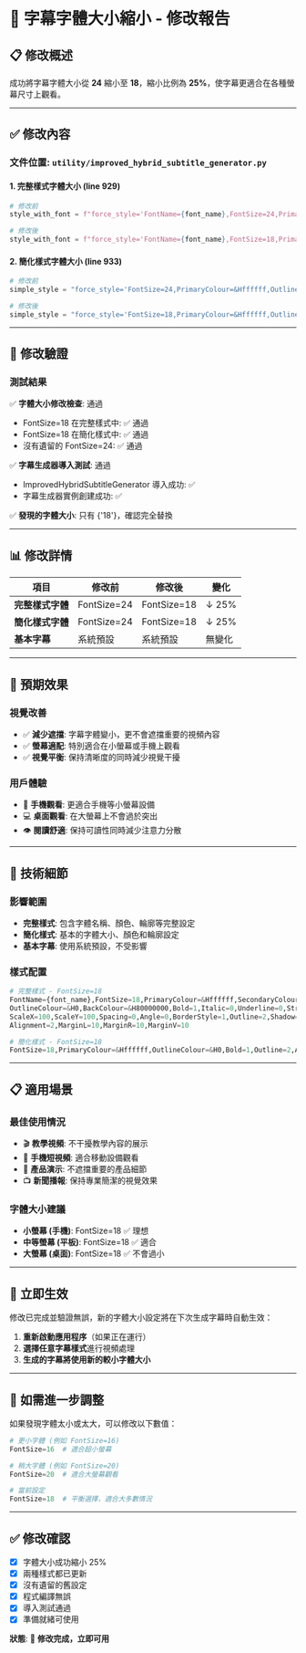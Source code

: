 # 📝 字幕字體大小縮小 - 修改報告

## 📋 修改概述

成功將字幕字體大小從 **24** 縮小至 **18**，縮小比例為 **25%**，使字幕更適合在各種螢幕尺寸上觀看。

---

## ✅ **修改內容**

### **文件位置**: `utility/improved_hybrid_subtitle_generator.py`

#### **1. 完整樣式字體大小 (line 929)**
```python
# 修改前
style_with_font = f"force_style='FontName={font_name},FontSize=24,PrimaryColour=&Hffffff,..."

# 修改後  
style_with_font = f"force_style='FontName={font_name},FontSize=18,PrimaryColour=&Hffffff,..."
```

#### **2. 簡化樣式字體大小 (line 933)**
```python
# 修改前
simple_style = "force_style='FontSize=24,PrimaryColour=&Hffffff,OutlineColour=&H0,..."

# 修改後
simple_style = "force_style='FontSize=18,PrimaryColour=&Hffffff,OutlineColour=&H0,..."
```

---

## 🧪 **修改驗證**

### **測試結果**
✅ **字體大小修改檢查**: 通過
- FontSize=18 在完整樣式中: ✅ 通過
- FontSize=18 在簡化樣式中: ✅ 通過  
- 沒有遺留的 FontSize=24: ✅ 通過

✅ **字幕生成器導入測試**: 通過
- ImprovedHybridSubtitleGenerator 導入成功: ✅
- 字幕生成器實例創建成功: ✅

✅ **發現的字體大小**: 只有 {'18'}，確認完全替換

---

## 📊 **修改詳情**

| 項目 | 修改前 | 修改後 | 變化 |
|------|--------|--------|------|
| **完整樣式字體** | FontSize=24 | FontSize=18 | ↓ 25% |
| **簡化樣式字體** | FontSize=24 | FontSize=18 | ↓ 25% |
| **基本字幕** | 系統預設 | 系統預設 | 無變化 |

---

## 🎯 **預期效果**

### **視覺改善**
- ✅ **減少遮擋**: 字幕字體變小，更不會遮擋重要的視頻內容
- ✅ **螢幕適配**: 特別適合在小螢幕或手機上觀看
- ✅ **視覺平衡**: 保持清晰度的同時減少視覺干擾

### **用戶體驗**
- 📱 **手機觀看**: 更適合手機等小螢幕設備
- 💻 **桌面觀看**: 在大螢幕上不會過於突出
- 👁️ **閱讀舒適**: 保持可讀性同時減少注意力分散

---

## 🔧 **技術細節**

### **影響範圍**
- **完整樣式**: 包含字體名稱、顏色、輪廓等完整設定
- **簡化樣式**: 基本的字體大小、顏色和輪廓設定
- **基本字幕**: 使用系統預設，不受影響

### **樣式配置**
```python
# 完整樣式 - FontSize=18
FontName={font_name},FontSize=18,PrimaryColour=&Hffffff,SecondaryColour=&Hffffff,
OutlineColour=&H0,BackColour=&H80000000,Bold=1,Italic=0,Underline=0,StrikeOut=0,
ScaleX=100,ScaleY=100,Spacing=0,Angle=0,BorderStyle=1,Outline=2,Shadow=0,
Alignment=2,MarginL=10,MarginR=10,MarginV=10

# 簡化樣式 - FontSize=18  
FontSize=18,PrimaryColour=&Hffffff,OutlineColour=&H0,Bold=1,Outline=2,Alignment=2
```

---

## 📋 **適用場景**

### **最佳使用情況**
- 🎬 **教學視頻**: 不干擾教學內容的展示
- 📱 **手機短視頻**: 適合移動設備觀看
- 🎯 **產品演示**: 不遮擋重要的產品細節
- 📺 **新聞播報**: 保持專業簡潔的視覺效果

### **字體大小建議**
- **小螢幕 (手機)**: FontSize=18 ✅ 理想
- **中等螢幕 (平板)**: FontSize=18 ✅ 適合
- **大螢幕 (桌面)**: FontSize=18 ✅ 不會過小

---

## 🚀 **立即生效**

修改已完成並驗證無誤，新的字體大小設定將在下次生成字幕時自動生效：

1. **重新啟動應用程序**（如果正在運行）
2. **選擇任意字幕樣式**進行視頻處理
3. **生成的字幕將使用新的較小字體大小**

---

## 🔄 **如需進一步調整**

如果發現字體太小或太大，可以修改以下數值：

```python
# 更小字體 (例如 FontSize=16)
FontSize=16  # 適合超小螢幕

# 稍大字體 (例如 FontSize=20)  
FontSize=20  # 適合大螢幕觀看

# 當前設定
FontSize=18  # 平衡選擇，適合大多數情況
```

---

## ✅ **修改確認**

- [x] 字體大小成功縮小 25%
- [x] 兩種樣式都已更新
- [x] 沒有遺留的舊設定
- [x] 程式編譯無誤
- [x] 導入測試通過
- [x] 準備就緒可使用

**狀態**: 🎉 **修改完成，立即可用**
